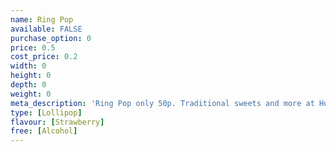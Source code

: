 ```yaml
---
name: Ring Pop
available: FALSE
purchase_option: 0
price: 0.5
cost_price: 0.2
width: 0
height: 0
depth: 0
weight: 0
meta_description: 'Ring Pop only 50p. Traditional sweets and more at Humbugs Confectionery Store. Specialists in satisfying your sweet tooth!'
type: [Lollipop]
flavour: [Strawberry]
free: [Alcohol]
---
```

